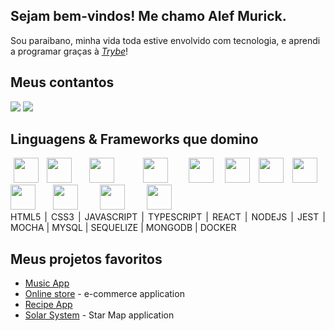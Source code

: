 ## Sejam bem-vindos! Me chamo Alef Murick.

 Sou paraibano, minha vida toda estive envolvido com tecnologia, e aprendi a programar graças à _[Trybe](https://www.betrybe.com/)_!

## Meus contantos
<a href="mailto:alefmurick@hotmail.com"><img src="https://img.shields.io/badge/Microsoft_Outlook-0078D4?style=for-the-badge&logo=microsoft-outlook&logoColor=white"></a> <a href="https://www.https://www.linkedin.com/in/alef-murick/"><img src="https://img.shields.io/badge/LinkedIn-0077B5?style=for-the-badge&logo=linkedin&logoColor=white"></a>

## Linguagens & Frameworks que domino
<div align="justify">
      &nbsp;<img src="https://cdn.jsdelivr.net/gh/devicons/devicon/icons/html5/html5-original-wordmark.svg" width="40" heigth="40" /> &nbsp;
	<img src="https://cdn.jsdelivr.net/gh/devicons/devicon/icons/css3/css3-original-wordmark.svg" width="40" heigth="40" />  &nbsp; &nbsp;&nbsp;
      <img src="https://cdn.jsdelivr.net/gh/devicons/devicon/icons/javascript/javascript-plain.svg" width="40" height="40"/> &nbsp;&nbsp;&nbsp;&nbsp;&nbsp;&nbsp;&nbsp;&nbsp;
      <img src="https://cdn.jsdelivr.net/gh/devicons/devicon/icons/typescript/typescript-plain.svg" width="40" heigth="40" /> &nbsp;&nbsp;&nbsp;&nbsp;&nbsp;
      <img src="https://cdn.jsdelivr.net/gh/devicons/devicon/icons/react/react-original-wordmark.svg" width="40" heigth="40" /> &nbsp;&nbsp;
      <img src="https://cdn.jsdelivr.net/gh/devicons/devicon/icons/nodejs/nodejs-original.svg"  width="40" heigth="40" /> &nbsp;
      <img src="https://cdn.jsdelivr.net/gh/devicons/devicon/icons/jest/jest-plain.svg" width="40" heigth="40" /> &nbsp;
      <img src="https://cdn.jsdelivr.net/gh/devicons/devicon/icons/mocha/mocha-plain.svg" width="40" heigth="40" /> &nbsp;&nbsp;
      <img src="https://cdn.jsdelivr.net/gh/devicons/devicon/icons/mysql/mysql-original-wordmark.svg" width="40" heigth="40" /> &nbsp;&nbsp;&nbsp;&nbsp;&nbsp;
      <img src="https://cdn.jsdelivr.net/gh/devicons/devicon/icons/sequelize/sequelize-original.svg" width="40" heigth="40"  /> &nbsp;&nbsp;&nbsp;&nbsp;&nbsp;&nbsp;&nbsp;
      <img src="https://cdn.jsdelivr.net/gh/devicons/devicon/icons/mongodb/mongodb-plain-wordmark.svg" width="40" heigth="40" /> &nbsp;&nbsp;&nbsp;&nbsp;&nbsp;&nbsp;&nbsp;
      <img src="https://cdn.jsdelivr.net/gh/devicons/devicon/icons/docker/docker-plain-wordmark.svg" width="40" heigth="40" />
 </div>
 <div align="justify">
	 HTML5   |  CSS3 |   JAVASCRIPT | TYPESCRIPT | REACT | NODEJS | JEST | MOCHA | MYSQL | SEQUELIZE | MONGODB | DOCKER
	</div>

## Meus projetos favoritos
* <a href="https://github.com/Alef-Murick/music-app">Music App</a>
* <a href="https://github.com/Alef-Murick/online-store">Online store</a> - e-commerce application
* <a href="https://github.com/Alef-Murick/recipes-app-project">Recipe App</a>
* <a href="https://github.com/Alef-Murick/solar-system">Solar System</a> - Star Map application


